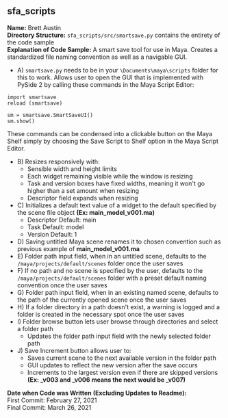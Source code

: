 sfa_scripts
-------------
**Name:** Brett Austin  
  **Directory Structure:** `sfa_scripts/src/smartsave.py` contains the entirety of the code sample\
  **Explanation of Code Sample:** A smart save tool for use in Maya. Creates a standardized file naming convention as well as a navigable GUI.
  - A) `smartsave.py` needs to be in your `\Documents\maya\scripts` folder for this to work. Allows user to open the GUI that is implemented with PySide 2 by calling these commands in the Maya Script Editor:
  ```
  import smartsave
  reload (smartsave)
  
  sm = smartsave.SmartSaveUI()
  sm.show()
  ```
  These commands can be condensed into a clickable button on the Maya Shelf simply by choosing the Save Script to Shelf option in the Maya Script Editor.
  - B) Resizes responsively with:
      - Sensible width and height limits
      - Each widget remaining visible while the window is resizing
      - Task and version boxes have fixed widths, meaning it won't go higher than a set amount when resizing
      - Descriptor field expands when resizing
  - C) Initializes a default text value of a widget to the default specified by the scene file object **(Ex: main_model_v001.ma)**
      - Descriptor Default: main
      - Task Default: model
      - Version Default: 1
  - D) Saving untitled Maya scene renames it to chosen convention such as previous example of **main_model_v001.ma**
  - E) Folder path input field, when in an untitled scene, defaults to the `/maya/projects/default/scenes` folder once the user saves
  - F) If no path and no scene is specified by the user, defaults to the `/maya/projects/default/scenes` folder with a preset default naming convention once the user saves
  - G) Folder path input field, when in an existing named scene, defaults to the path of the currently opened scene once the user saves
  - H) If a folder directory in a path doesn't exist, a warning is logged and a folder is created in the necessary spot once the user saves
  - I) Folder browse button lets user browse through directories and select a folder path
      - Updates the folder path input field with the newly selected folder path
  - J) Save Increment button allows user to:
      - Saves current scene to the next available version in the folder path
      - GUI updates to reflect the new version after the save occurs
      - Increments to the largest version even if there are skipped versions **(Ex: _v003 and _v006 means the next would be _v007)**
      
**Date when Code was Written (Excluding Updates to Readme):**\
First Commit: February 27, 2021\
Final Commit: March 26, 2021

